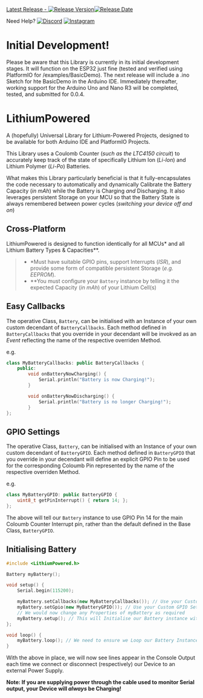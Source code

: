 [Latest Release - ![Release Version](https://img.shields.io/github/release/Flowduino/LithiumPowered.svg?style=plastic&logo=github)![Release Date](https://img.shields.io/github/release-date/Flowduino/LithiumPowered.svg?style=plastic&logo=github)](https://github.com/Flowduino/LithiumPowered/releases/latest/)  

Need Help? [![Discord](https://img.shields.io/badge/Discuss-on%20Discord-7289d9?style=plastic&logo=discord)](https://discord.gg/jpwBy7VzaG) [![Instagram](https://img.shields.io/badge/Follow-on%20Instagram-c32aa3?style=plastic&logo=instagram)](https://instagram.com/Flowduino)

# Initial Development!
Please be aware that this Library is currently in its initial development stages. It will function on the ESP32 just fine (tested and verified using PlatformIO for /examples/BasicDemo).
The next release will include a .ino Sketch for hte BasicDemo in the Arduino IDE.
Immediately thereafter, working support for the Arduino Uno and Nano R3 will be completed, tested, and submitted for 0.0.4.

# LithiumPowered
A (hopefully) Universal Library for Lithium-Powered Projects, designed to be available for both Arduino IDE and PlatformIO Projects.

This Library uses a Coulomb Counter (*such as the LTC4150 circuit*) to accurately keep track of the state of specifically Lithium Ion (*Li-Ion*) and Lithium Polymer (*Li-Po*) Batteries.

What makes this Library particularly beneficial is that it fully-encapsulates the code necessary to automatically and dynamically Calibrate the Battery Capacity (*in mAh*) while the Battery is Charging *and* Discharging. It also leverages persistent Storage on your MCU so that the Battery State is always remembered between power cycles (*switching your device off and on*)

## Cross-Platform
LithiumPowered is designed to function identically for all MCUs* and all Lithium Battery Types & Capacities**.

>* *Must have suitable GPIO pins, support Interrupts (*ISR*), and provide some form of compatible persistent Storage (*e.g. EEPROM*).
>* **You must configure your `Battery` instance by telling it the expected Capacity (*in mAh*) of your Lithium Cell(s)

## Easy Callbacks
The operative Class, `Battery`, can be initialised with an Instance of your own custom decendant of `BatteryCallbacks`. Each method defined in `BatteryCallbacks` that you override in your decendant will be invokved as an *Event* reflecting the name of the respective overriden Method.

e.g.

```c++
class MyBatteryCallbacks: public BatteryCallbacks {
    public:
        void onBatteryNowCharging() {
            Serial.println("Battery is now Charging!");
        }

        void onBatteryNowDischarging() {
            Serial.println("Battery is no longer Charging!");
        }
};
```

## GPIO Settings
The operative Class, `Battery`, can be initialised with an Instance of your own custom decendant of `BatteryGPIO`.
Each method defined in `BatteryGPIO` that you override in your decendant will define an explicit GPIO Pin to be used for the corresponding Coloumb Pin represented by the name of the respective overriden Method.

e.g.

```c++
class MyBatteryGPIO: public BatteryGPIO {
    uint8_t getPinInterrupt() { return 14; };
};
```

The above will tell our `Battery` instance to use GPIO Pin 14 for the main Coloumb Counter Interrupt pin, rather than the default defined in the Base Class, `BatteryGPIO`.

## Initialising Battery

```c++
#include <LithiumPowered.h>

Battery myBattery();

void setup() {
    Serial.begin(115200);

    myBattery.setCallbacks(new MyBatteryCallbacks()); // Use your Custom Callbacks
    myBattery.setGpio(new MyBatteryGPIO()); // Use your Custom GPIO Settings
    // We would now change any Properties of myBattery as required
    myBattery.setup(); // This will Initialise our Battery instance with the given Property values
};

void loop() {
    myBattery.loop(); // We need to ensure we Loop our Battery Instance to update its State
}
```

With the above in place, we will now see lines appear in the Console Output each time we connect or disconnect (respectively) our Device to an external Power Supply.

**Note: If you are supplying power through the cable used to monitor Serial output, your Device will *always* be Charging!**